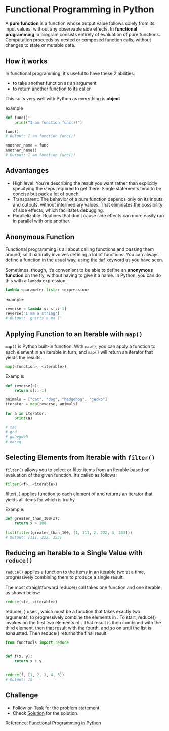 # Functional Programming in Python

A **pure function** is a function whose output value follows solely from its input values, without any observable side effects.
In **functional programming**, a program consists entirely of evaluation of pure functions. Computation proceeds by nested or composed function calls, without changes to state or mutable data.

## How it works

In functional programming, it's useful to have these 2 abilities:

- to take another function as an argument
- to return another function to its caller

This suits very well with Python as everything is **object**.

example

```python
def func():
    print("I am function func()!")

func()
# Output: I am function func()!

another_name = func
another_name()
# Output: I am function func()!
```

## Advantanges

- High level: You’re describing the result you want rather than explicitly specifying the steps required to get there. Single statements tend to be concise but pack a lot of punch.
- Transparent: The behavior of a pure function depends only on its inputs and outputs, without intermediary values. That eliminates the possibility of side effects, which facilitates debugging.
- Parallelizable: Routines that don’t cause side effects can more easily run in parallel with one another.

## Anonymous Function

Functional programming is all about calling functions and passing them around, so it naturally involves defining a lot of functions.
You can always define a function in the usual way, using the `def` keyword as you have seen.

Sometimes, though, it’s convenient to be able to define an **anonymous function** on the fly, without having to give it a name.
In Python, you can do this with a `lambda` expression.

```python
lambda <parameter list>: <expression>
```

example:

```python
reverse = lambda s: s[::-1]
reverse("I am a string")
# Output: 'gnirts a ma I'
```

## Applying Function to an Iterable with `map()`

`map()` is Python built-in function. With `map()`, you can apply a function to each element in an iterable in turn,
and `map()` will return an iterator that yields the results.

```python
map(<function>, <iterable>)
```

Example:

```python
def reverse(s):
    return s[::-1]

animals = ["cat", "dog", "hedgehog", "gecko"]
iterator = map(reverse, animals)

for a in iterator:
    print(a)

# tac
# god
# gohegdeh
# okceg
```

## Selecting Elements from Iterable with `filter()`

`filter()` allows you to select or filter items from an iterable based on evaluation of the given function. It’s called as follows:

```python
filter(<f>, <iterable>)
```

filter(<f>, <iterable>) applies function <f> to each element of <iterable> and returns an iterator that yields all items for which <f> is truthy.

Example:

```python
def greater_than_100(x):
    return x > 100

list(filter(greater_than_100, [1, 111, 2, 222, 3, 333]))
# Output: [111, 222, 333]
```

## Reducing an Iterable to a Single Value with `reduce()`

`reduce()` applies a function to the items in an iterable two at a time, progressively combining them to produce a single result.

The most straightforward reduce() call takes one function and one iterable, as shown below:

```python
reduce(<f>, <iterable>)
```

reduce(<f>, <iterable>) uses <f>, which must be a function that takes exactly two arguments,
to progressively combine the elements in <iterable>.
To start, reduce() invokes <f> on the first two elements of <iterable>.
That result is then combined with the third element,
then that result with the fourth,
and so on until the list is exhausted. Then reduce() returns the final result.

```python
from functools import reduce


def f(x, y):
    return x + y


reduce(f, [1, 2, 3, 4, 5])
# Output: 15
```

## Challenge

- Follow on [Task](task.py) for the problem statement.
- Check [Solution](solution.py) for the solution.

Reference: [Functional Programming in Python](https://realpython.com/python-functional-programming/#what-is-functional-programming)
